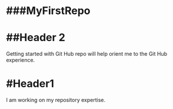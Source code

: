 ###MyFirstRepo
===========


##Header 2
====================
Getting started with Git Hub repo will help orient me to the Git Hub experience.

#Header1
===================
I am working on my repository expertise.
